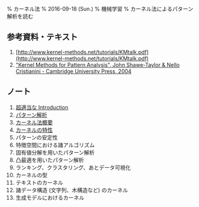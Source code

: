% カーネル法
% 2016-09-18 (Sun.)
% 機械学習
% カーネル法によるパターン解析を読む

## 参考資料・テキスト

1. [http://www.kernel-methods.net/tutorials/KMtalk.pdf](http://www.kernel-methods.net/tutorials/KMtalk.pdf)
1. ["Kernel Methods for Pattern Analysis", John Shawe-Taylor & Nello Cristianini - Cambridge University Press, 2004](http://www.kernel-methods.net/)

## ノート

1. [超適当な Introduction](kernel-01.html)
2. [パターン解析](kernel-02.html)
3. [カーネル法概要](kernel-03.html)
4. [カーネルの特性](kernel-04.html)
5. パターンの安定性
6. 特徴空間における諸アルゴリズム
7. 固有値分解を用いたパターン解析
8. 凸最適を用いたパターン解析
9. ランキング、クラスタリング、あとデータ可視化
10. カーネルの型
11. テキストのカーネル
12. 諸データ構造 (文字列、木構造など) のカーネル
13. 生成モデルにおけるカーネル

